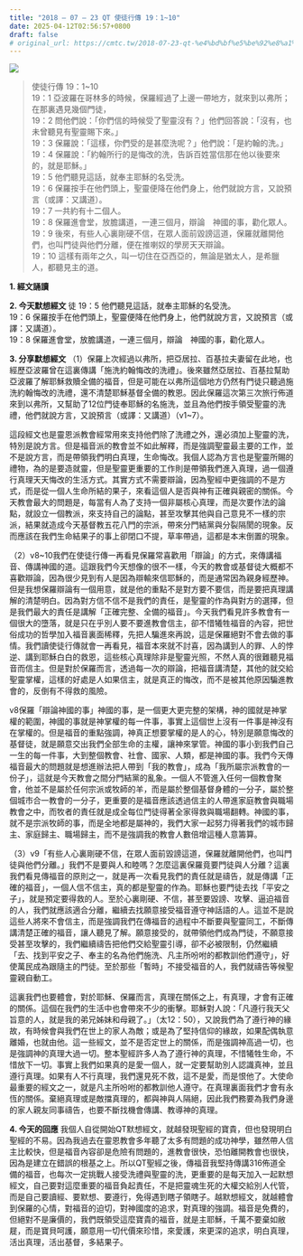 ```yaml
---
title: "2018 – 07 – 23 QT 使徒行傳 19：1~10"
date: 2025-04-12T02:56:57+0800
draft: false
# original_url: https://cmtc.tw/2018-07-23-qt-%e4%bd%bf%e5%be%92%e8%a1%8c%e5%82%b3-19%ef%bc%9a110
---
```


![](/images/qt.jpg)
> 使徒行傳 19：1\~10  
> 19：1 亞波羅在哥林多的時候，保羅經過了上邊一帶地方，就來到以弗所；在那裏遇見幾個門徒，  
> 19：2 問他們說：「你們信的時候受了聖靈沒有？」他們回答說：「沒有，也未曾聽見有聖靈賜下來。」  
> 19：3 保羅說：「這樣，你們受的是甚麼洗呢？」他們說：「是約翰的洗。」  
> 19：4 保羅說：「約翰所行的是悔改的洗，告訴百姓當信那在他以後要來的，就是耶穌。」  
> 19：5 他們聽見這話，就奉主耶穌的名受洗。  
> 19：6 保羅按手在他們頭上，聖靈便降在他們身上，他們就說方言，又說預言（或譯：又講道）。  
> 19：7 一共約有十二個人。  
> 19：8 保羅進會堂，放膽講道，一連三個月，辯論　神國的事，勸化眾人。  
> 19：9 後來，有些人心裏剛硬不信，在眾人面前毀謗這道，保羅就離開他們，也叫門徒與他們分離，便在推喇奴的學房天天辯論。  
> 19：10 這樣有兩年之久，叫一切住在亞西亞的，無論是猶太人，是希臘人，都聽見主的道。

**1. 經文誦讀**

**2.  今天默想經文**
徒 19：5 他們聽見這話，就奉主耶穌的名受洗。  
19：6 保羅按手在他們頭上，聖靈便降在他們身上，他們就說方言，又說預言（或譯：又講道）。  
19：8 保羅進會堂，放膽講道，一連三個月，辯論　神國的事，勸化眾人。

**3. 分享默想經文**
（1）保羅上次經過以弗所，把亞居拉、百基拉夫妻留在此地，也經歷亞波羅曾在這裏傳講「施洗約翰悔改的洗禮」。後來雖然亞居拉、百基拉幫助亞波羅了解耶穌救贖全備的福音，但是可能在以弗所這個地方仍然有門徒只聽過施洗約翰悔改的洗禮，還不清楚耶穌基督全備的教恩。因此保羅這次第三次旅行佈道來到以弗所，又幫助了12位門徒奉耶穌的名施洗，並且為他們按手領受聖靈的洗禮，他們就說方言，又說預言（或譯：又講道）（v1\~7）。

這段經文也是靈恩派教會經常用來支持他們除了洗禮之外，還必須加上聖靈的洗，特別是說方言。但是福音派的教會並不如此解釋，而是強調聖靈最主要的工作，並不是說方言，而是帶領我們明白真理，生命悔改。我個人認為方言也是聖靈所賜的禮物，為的是要造就靈，但是聖靈更重要的工作則是帶領我們進入真理，過一個遵行真理天天悔改的生活方式。其實方式不需要辯論，因為聖經中更強調的不是方式，而是從一個人生命所結的果子，來看這個人是否與神有正確與親密的關係。今天教會最大的問題是，每當有人為了支持一個非屬核心真理，而是次要作法的論點，就設立一個教派，來支持自己的論點，甚至攻擊其他與自己意見不一樣的宗派，結果就造成今天基督教五花八門的宗派，帶來分門結黨與分裂隔閡的現象。反而應該在我們生命結果子的事上卻閉口不提，草率帶過，這都是本末倒置的現象。

（2）v8\~10我們在使徒行傳一再看見保羅常喜歡用「辯論」的方式，來傳講福音、傳講神國的道。這跟我們今天想像的很不一樣，今天的教會或基督徒大概都不喜歡辯論，因為很少見到有人是因為辯輸來信耶穌的，而是通常因為親身經歷神。但是我想保羅辯論有一個用意，就是他的重點不是對方要不要信，而是要把真理講解的清楚明白。因為對方信不信不是我們的責任，是聖靈的作為與對方的選擇，但是我們最大的責任是講解「正確完整、全備的福音」。今天我們看見許多教會有一個很大的墮落，就是只在乎別人要不要進教會信主，卻不惜犧牲福音的內容，把世俗成功的哲學加入福音裏面稀釋，先把人騙進來再說，這是保羅絕對不會去做的事情。我們讀使徒行傳就會一再看見，福音本來就不討喜，因為講到人的罪、人的悖逆、講到耶穌白白的救恩，這些核心真理除非是聖靈光照，不然人真的很難聽見福音而信主。但是對於保羅而言，透過每一次的辯論，把福音講清楚，其他的就交給聖靈掌權，這樣的好處是人如果信主，就是真正的悔改，而不是被其他原因騙進教會的，反倒有不得救的風險。

v8保羅「辯論神國的事」神國的事，是一個更大更完整的架構，神的國就是神掌權的範圍，神國的事就是神掌權的每一件事，事實上這個世上沒有一件事是神沒有在掌權的。但是福音的重點強調，神真正想要掌權的是人的心，特別是願意悔改的基督徒，就是願意交出我們全部生命的主權，讓神來掌管。神國的事小到我們自己一生的每一件事，大到整個教會、社會、國家、人類，都是神國的事。我們今天傳福音最大的問題就是想進辦法把人帶到「我的教會」，成為「我所屬宗派教會的一份子」，這就是今天教會之間分門結黨的亂象。一個人不管進入任何一個教會聚會，他並不是屬於任何宗派或牧師的羊，而是屬於整個基督身體的一分子，屬於整個城市合一教會的一分子，更重要的是福音應該透過信主的人帶進家庭教會與職場教會之中，而牧者的責任就是成全每位門徒得著全家得救與職場翻轉。神國的事，就不是宗派牧師的事，而是全地都是屬神的，我們大家一起努力得著我們的城市歸主、家庭歸主、職場歸主，而不是強調我的教會人數倍增這種人意籌算。

（3）v9「有些人心裏剛硬不信，在眾人面前毀謗這道，保羅就離開他們，也叫門徒與他們分離。」我們不是要與人和睦嗎？怎麼這裏保羅竟要門徒與人分離？這裏我們看見傳福音的原則之一，就是再一次看見我們的責任就是禱告，就是傳講「正確的福音」，一個人信不信主，真的都是聖靈的作為。耶穌也要門徒去找「平安之子」，就是預定要得救的人。至於心裏剛硬、不信，甚至要毀謗、攻擊、逼迫福音的人，我們就應該適合分離，繼續去找願意接受福音遵守神話語的人。這並不是說這些人將來不會信主，而是強調我們在傳福音的過程中不斷要與聖靈同工，不斷傳講清楚正確的福音，讓人聽見了解。願意接受的，就帶領他們成為門徒，不願意接受甚至攻擊的，我們繼續禱告把他們交給聖靈引導，卻不必被限制，仍然繼續「去、找到平安之子、奉主的名為他們施洗、凡主所吩咐的都教訓他們遵守」，好使萬民成為跟隨主的門徒。至於那些「暫時」不接受福音的人，我們就禱告等候聖靈親自動工。

這裏我們也要體會，對於耶穌、保羅而言，真理在關係之上，有真理，才會有正確的關係。這個在我們的生活中也會帶來不少的衝擊。耶穌對人說：「凡遵行我天父旨意的人，就是我的弟兄姊妹和母親了。」（太12：50），又說我們為了遵行神的緣故，有時候會與我們在世上的家人為敵；或是為了堅持信仰的緣故，如果配偶執意離婚，也就由他。這一些經文，並不是否定世上的關係，而是強調神高過一切，也是強調神的真理大過一切。整本聖經許多人為了遵行神的真理，不惜犧牲生命，不惜放下一切。事實上我們如果真的是愛一個人，就一定要幫助別人認識真神，並且遵行真理。如果有人不行真理，我們還見死不救，這不是愛，而是恨他了。大使命最重要的經文之一，就是凡主所吩咐的都教訓他人遵守。在真理裏面我們才會有永恆的關係。棄絕真理或是敵擋真理的，都與神與人隔絕，因此我們務要為我們身邊的家人親友同事禱告，也要不斷找機會傳講、教導神的真理。

**4. 今天的回應**
我個人自從開始QT默想經文，就越發現聖經的寶貴，但也發現明白聖經的不易。因為我過去在靈恩教會多年聽了太多有問題的成功神學，雖然帶人信主比較快，但是福音內容卻是危險有問題的，進教會很快，恐怕離開教會也很快，因為是建立在錯誤的根基之上。所以QT聖經之後，傳福音我堅持傳講316佈道全備的福音，也每次一定挑戰人接受洗禮與聖靈的洗，更重要的是每天加入一起默想經文，自己要對這麼重要的福音負起責任，不是把靈魂生死的大權交給別人代管，而是自己要讀經、要默想、要遵行，免得遇到瞎子領瞎子。越默想經文，就越體會到保羅的心情，對福音的迫切，對神國度的追求，對真理的強調。福音是免費的，但絕對不是廉價的，我們既領受這麼寶貴的福音，就是主耶穌，千萬不要棄如敝屣，而是寶貝呵護，願意用一切代價來珍惜，來愛護，來更深的追求，明白真理，活出真理，活出基督，多結果子。
